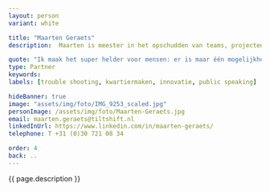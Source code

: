 ```yaml
---
layout: person
variant: white

title: "Maarten Geraets"
description:  Maarten is meester in het opschudden van teams, projecten en verwachtingen. Als bestuurskundige doorziet hij processen en legt hij focus op wat kan, in plaats van op wat niet mag. Met zijn achtergrond als acteur maakt hij van elke bijeenkomst een feest-met-een-doel. Hij gaat niets uit de weg dat in de weg van het doel staat. Met zijn 'can do' mentaliteit neemt hij iedereen, van werkvloer tot en met directie, mee in die verandering. Als alle neuzen weer de goede kant opstaan zit zijn klus er op.

quote: "Ik maak het super helder voor mensen: er is maar één mogelijkheid, of we gaan er volledig voor, of we doen dat niet."
type: Partner
keywords:
labels: [trouble shooting, kwartiermaken, innovatie, public speaking]

hideBanner: true
image: "assets/img/foto/IMG_9253_scaled.jpg"
personImage: /assets/img/foto/Maarten-Geraets.jpg
email: maarten.geraets@tiltshift.nl
linkedInUrl: https://www.linkedin.com/in/maarten-geraets/
telephone: T +31 (0)30 721 08 34

order: 4
back: ..
---
```

{{ page.description }}
